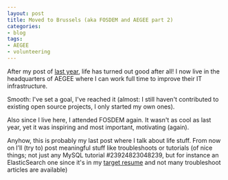 ```yaml
---
layout: post
title: Moved to Brussels (aka FOSDEM and AEGEE part 2)
categories:
- blog
tags:
- AEGEE
- volunteering
---
```


After my post of [last year](/blog/2014/03/03/fosdem-itc.html), life has turned out good after all! I now live in the headquarters of AEGEE where I can work full time to improve their IT infrastructure.

Smooth: I've set a goal, I've reached it (almost: I still haven't contributed to existing open source projects, I only started my own ones).

Also since I live here, I attended FOSDEM again. It wasn't as cool as last year, yet it was inspiring and most important, motivating (again).

Anyhow, this is probably my last post where I talk about life stuff. From now on I’ll (try to) post meaningful stuff like troubleshoots or tutorials (of nice things; not just any MySQL tutorial #23924823048239, but for instance an ElasticSearch one since it's in my [target resume](/resume/2015-end) and not many troubleshoot articles are available)